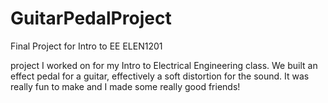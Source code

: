 # GuitarPedalProject
Final Project for Intro to EE ELEN1201

project I worked on for my Intro to Electrical Engineering class. 
We built an effect pedal for a guitar, effectively a soft distortion for the sound. It was really fun to make and I made some really good friends! 
